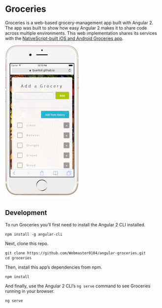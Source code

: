 # Groceries

Groceries is a web-based grocery-management app built with Angular 2. The app was built to show how easy Angular 2 makes it to share code across multiple environments. This web implementation shares its services with the [NativeScript-built iOS and Android Groceries app](https://github.com/NativeScript/sample-Groceries).

![](assets/iphone-screenshot.png)

## Development

To run Groceries you’ll first need to install the Angular 2 CLI installed.

```
npm install -g angular-cli
```

Next, clone this repo.

```
git clone https://github.com/Webmaster0104/angular-groceries.git
cd groceries
```

Then, install this app’s dependencies from npm.

```
npm install
```

And finally, use the Angular 2 CLI’s `ng serve` command to see Groceries running in your browser.

```
ng serve
```
